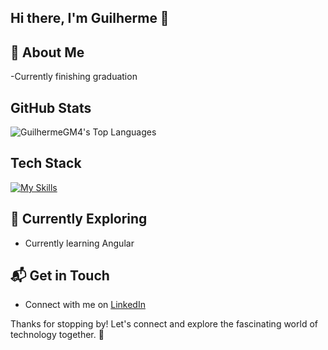 ## Hi there, I'm Guilherme 👋


## 🚀 About Me

-Currently finishing graduation


## GitHub Stats
<!--![GuilhermeGM4's Stats](https://github-readme-stats.vercel.app/api?username=GuilhermeGM4&theme=dracula&show_icons=true&hide_border=true&count_private=true)-->
![GuilhermeGM4's Top Languages](https://github-readme-stats.vercel.app/api/top-langs/?username=GuilhermeGM4&theme=dracula&show_icons=true&hide_border=true&layout=compact)


## Tech Stack
[![My Skills](https://skillicons.dev/icons?i=js,ts,html,css,java,discord)](https://skillicons.dev)

## 🌱 Currently Exploring

- Currently learning Angular


## 📬 Get in Touch

- Connect with me on [LinkedIn](https://www.linkedin.com/in/guilherme-mancuso-3798a116b/)

Thanks for stopping by! Let's connect and explore the fascinating world of technology together. 🚀


<!--
**GuilhermeGM4/GuilhermeGM4** is a ✨ _special_ ✨ repository because its `README.md` (this file) appears on your GitHub profile.

Here are some ideas to get you started:

- 🔭 I’m currently working on ...
- 🌱 I’m currently learning ...
- 👯 I’m looking to collaborate on ...
- 🤔 I’m looking for help with ...
- 💬 Ask me about ...
- 📫 How to reach me: ...
- 😄 Pronouns: ...
- ⚡ Fun fact: ...
-->

